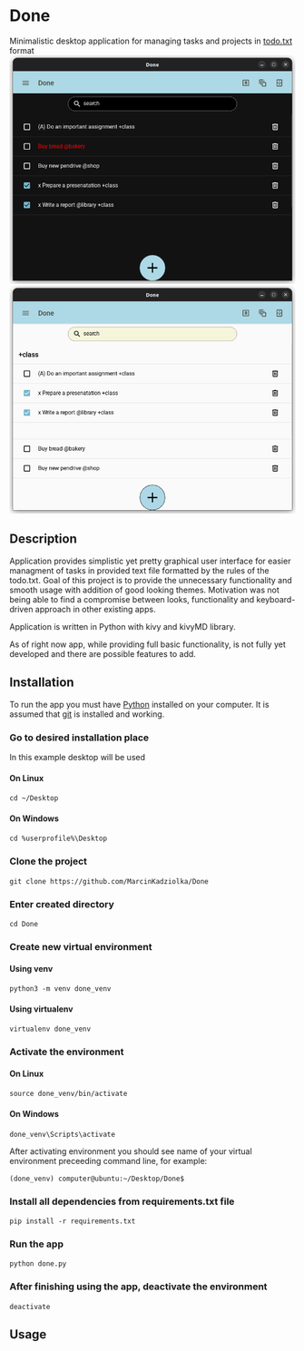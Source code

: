 # Done
Minimalistic desktop application for managing tasks and projects in [todo.txt](http://todotxt.org/todo.txt) format
![](assets/images/done_dark_theme.png)
![](assets/images/done_light_theme.png)

## Description
Application provides simplistic yet pretty graphical user interface for easier managment of tasks in provided text file formatted by the rules of the todo.txt.
Goal of this project is to provide the unnecessary functionality and smooth usage with addition of good looking themes.
Motivation was not being able to find a compromise between looks, functionality and keyboard-driven approach in other existing apps.

Application is written in Python with kivy and kivyMD library.

As of right now app, while providing full basic functionality, is not fully yet developed and there are possible features to add.

## Installation
To run the app you must have [Python](https://www.python.org/) installed on your computer. It is assumed that [git](https://git-scm.com/) is installed and working.

### Go to desired installation place
In this example desktop will be used
#### On Linux
~~~
cd ~/Desktop
~~~
#### On Windows
~~~
cd %userprofile%\Desktop
~~~
### Clone the project
~~~
git clone https://github.com/MarcinKadziolka/Done
~~~
### Enter created directory
~~~
cd Done
~~~
### Create new virtual environment
#### Using venv
~~~
python3 -m venv done_venv
~~~
#### Using virtualenv
~~~
virtualenv done_venv
~~~
### Activate the environment
#### On Linux
~~~
source done_venv/bin/activate
~~~
#### On Windows
~~~
done_venv\Scripts\activate
~~~
After activating environment you should see name of your virtual environment preceeding command line, for example:
~~~
(done_venv) computer@ubuntu:~/Desktop/Done$
~~~
### Install all dependencies from requirements.txt file
~~~
pip install -r requirements.txt
~~~
### Run the app
~~~
python done.py
~~~
### After finishing using the app, deactivate the environment
~~~
deactivate
~~~
## Usage

